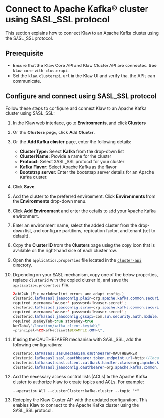 # Connect to Apache Kafka® cluster using SASL_SSL protocol

This section explains how to connect Klaw to an Apache Kafka cluster using the SASL_SSL protocol.

## Prerequisite

- Ensure that the Klaw Core API and Klaw Cluster API are connected. See `klaw-core-with-clusterapi`.
- Set the `klaw.clusterapi.url` in the Klaw UI and verify that the APIs can communicate.

## Configure and connect using SASL_SSL protocol

Follow these steps to configure and connect Klaw to an Apache Kafka cluster using SASL_SSL:

1. In the Klaw web interface, go to **Environments**, and click
   **Clusters**.
2. On the **Clusters** page, click **Add Cluster**.
3. On the **Add Kafka cluster** page, enter the following details:

   - **Cluster Type:** Select **Kafka** from the drop-down list
   - **Cluster Name:** Provide a name for the cluster
   - **Protocol:** Select SASL_SSL protocol for your cluster
   - **Kafka Flavor:** Select Apache Kafka as the flavor
   - **Bootstrap server:** Enter the bootstrap server details for an Apache Kafka cluster.

4. Click **Save**.
5. Add the cluster to the preferred environment. Click **Environments**
   from the **Environments** drop-down menu.
6. Click **Add Environment** and enter the details to add your Apache Kafka
   environment.
7. Enter an environment name, select the added cluster from the drop-down list, and configure partitions, replication
   factor, and tenant (set to default).
8. Copy the **Cluster ID** from the **Clusters** page using the copy
   icon that is available on the right-hand side of each cluster
   row.
9. Open the `application.properties` file located in the
   [`cluster-api`](https://github.com/aiven/klaw/blob/main/cluster-api/src/main/resources) directory.
10. Depending on your SASL mechanism, copy one of the below
    properties, replace `clusterid` with the copied cluster id, and save
    the `application.properties` file.

    ```java
    2a3d24b (Fix markdownlint errors and adapt config.)
    clusterid.kafkasasl.jaasconfig.plain=org.apache.kafka.common.security.plain.PlainLoginModule
    required username='kwuser' password='kwuser-secret';
    clusterid.kafkasasl.jaasconfig.scram=org.apache.kafka.common.security.scram.ScramLoginModule
    required username='kwuser' password='kwuser-secret';
    clusterid.kafkasasl.jaasconfig.gssapi=com.sun.security.auth.module.Krb5LoginModule
    required useKeyTab=true storeKey=true
    keyTab=\"/location/kafka_client.keytab\"
    <principal=%22kafkaclient1@EXAMPLE.COM>\";
    ```

11. If using the OAUTHBEARER mechanism with SASL_SSL, add the following configurations:

    ```java
    clusterid.kafkasasl.saslmechanism.oauthbearer=OAUTHBEARER
    clusterid.kafkasasl.sasl.oauthbearer.token.endpoint.url=http://localhost:8080/realms/klaw/protocol/openid-connect/token
    clusterid.kafkasasl.sasl.client.callback.handler.class=org.apache.kafka.common.security.oauthbearer.secured.OAuthBearerLoginCallbackHandler
    clusterid.kafkasasl.jaasconfig.oauthbearer=org.apache.kafka.common.security.oauthbearer.OAuthBearerLoginModule Required clientId="klaw" clientSecret="clientSecret" unsecuredLoginStringClaim_sub="sub";
    ```

12. Add the necessary access control lists (ACLs) to the Apache Kafka cluster to authorize Klaw to create topics and ACLs.
    For example:

    `--operation All --clusterCluster:kafka-cluster --topic "*"`

13. Redeploy the Klaw Cluster API with the updated configuration. This enables Klaw to connect to the
    Apache Kafka cluster using the SASL_SSL protocol.
